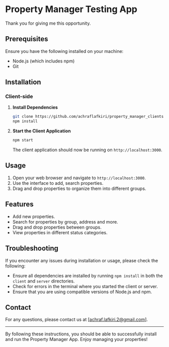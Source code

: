 # Property Manager Testing App

Thank you for giving me this opportunity.

## Prerequisites

Ensure you have the following installed on your machine:

- Node.js (which includes npm)
- Git

## Installation

### Client-side

1. **Install Dependencies**

    ```sh
    git clone https://github.com/achraflafkiri/property_manager_clientside
    npm install
    ```

2. **Start the Client Application**

    ```sh
    npm start
    ```

    The client application should now be running on `http://localhost:3000`.

## Usage

1. Open your web browser and navigate to `http://localhost:3000`.
2. Use the interface to add, search properties.
3. Drag and drop properties to organize them into different groups.

## Features

- Add new properties.
- Search for properties by group, address and more.
- Drag and drop properties between groups.
- View properties in different status categories.

## Troubleshooting

If you encounter any issues during installation or usage, please check the following:

- Ensure all dependencies are installed by running `npm install` in both the `client` and `server` directories.
- Check for errors in the terminal where you started the client or server.
- Ensure that you are using compatible versions of Node.js and npm.


## Contact

For any questions, please contact us at [achraf.lafkiri.2@gmail.com].

---

By following these instructions, you should be able to successfully install and run the Property Manager App. Enjoy managing your properties!
